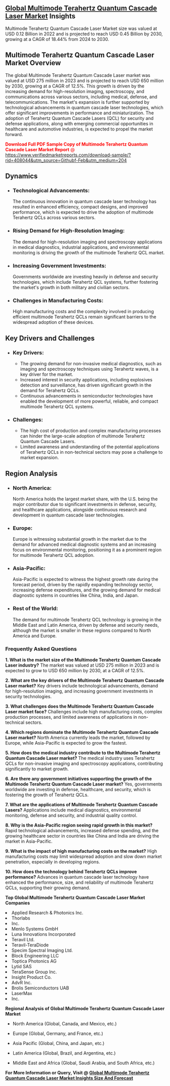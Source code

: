 <h2><a href="https://www.verifiedmarketreports.com/download-sample/?rid=408044&amp;utm_source=Githubf&amp;utm_medium=204" target="_blank">Global Multimode Terahertz Quantum Cascade Laser Market</a> Insights</h2><p>Multimode Terahertz Quantum Cascade Laser Market size was valued at USD 0.12 Billion in 2022 and is projected to reach USD 0.45 Billion by 2030, growing at a CAGR of 18.44% from 2024 to 2030.</p><p> <h2>Multimode Terahertz Quantum Cascade Laser Market Overview</h2> <p>The global Multimode Terahertz Quantum Cascade Laser market was valued at USD 275 million in 2023 and is projected to reach USD 650 million by 2030, growing at a CAGR of 12.5%. This growth is driven by the increasing demand for high-resolution imaging, spectroscopy, and communications across various sectors, including medical, defense, and telecommunications. The market's expansion is further supported by technological advancements in quantum cascade laser technologies, which offer significant improvements in performance and miniaturization. The adoption of Terahertz Quantum Cascade Lasers (QCL) for security and defense applications, along with emerging commercial opportunities in healthcare and automotive industries, is expected to propel the market forward. <p><span class=""><span style="color: #ff0000;"><strong>Download Full PDF Sample Copy of Multimode Terahertz Quantum Cascade Laser Market Report</strong> @ </span><a href="https://www.verifiedmarketreports.com/download-sample/?rid=408044&amp;utm_source=Githubf-Feb&amp;utm_medium=204" target="_blank">https://www.verifiedmarketreports.com/download-sample/?rid=408044&amp;utm_source=Githubf-Feb&amp;utm_medium=204</a></span></p></p> <h2>Dynamics</h2> <ul> <li><h3>Technological Advancements:</h3> The continuous innovation in quantum cascade laser technology has resulted in enhanced efficiency, compact designs, and improved performance, which is expected to drive the adoption of multimode Terahertz QCLs across various sectors.</li> <li><h3>Rising Demand for High-Resolution Imaging:</h3> The demand for high-resolution imaging and spectroscopy applications in medical diagnostics, industrial applications, and environmental monitoring is driving the growth of the multimode Terahertz QCL market.</li> <li><h3>Increasing Government Investments:</h3> Governments worldwide are investing heavily in defense and security technologies, which include Terahertz QCL systems, further fostering the market's growth in both military and civilian sectors.</li> <li><h3>Challenges in Manufacturing Costs:</h3> High manufacturing costs and the complexity involved in producing efficient multimode Terahertz QCLs remain significant barriers to the widespread adoption of these devices.</li> </ul> <h2>Key Drivers and Challenges</h2> <ul> <li><h3>Key Drivers:</h3> <ul> <li>The growing demand for non-invasive medical diagnostics, such as imaging and spectroscopy techniques using Terahertz waves, is a key driver for the market.</li> <li>Increased interest in security applications, including explosives detection and surveillance, has driven significant growth in the demand for Terahertz QCLs.</li> <li>Continuous advancements in semiconductor technologies have enabled the development of more powerful, reliable, and compact multimode Terahertz QCL systems.</li> </ul> </li> <li><h3>Challenges:</h3> <ul> <li>The high cost of production and complex manufacturing processes can hinder the large-scale adoption of multimode Terahertz Quantum Cascade Lasers.</li> <li>Limited awareness and understanding of the potential applications of Terahertz QCLs in non-technical sectors may pose a challenge to market expansion.</li> </ul> </li> </ul> <h2>Region Analysis</h2> <ul> <li><h3>North America:</h3> North America holds the largest market share, with the U.S. being the major contributor due to significant investments in defense, security, and healthcare applications, alongside continuous research and development in quantum cascade laser technologies.</li> <li><h3>Europe:</h3> Europe is witnessing substantial growth in the market due to the demand for advanced medical diagnostic systems and an increasing focus on environmental monitoring, positioning it as a prominent region for multimode Terahertz QCL adoption.</li> <li><h3>Asia-Pacific:</h3> Asia-Pacific is expected to witness the highest growth rate during the forecast period, driven by the rapidly expanding technology sector, increasing defense expenditures, and the growing demand for medical diagnostic systems in countries like China, India, and Japan.</li> <li><h3>Rest of the World:</h3> The demand for multimode Terahertz QCL technology is growing in the Middle East and Latin America, driven by defense and security needs, although the market is smaller in these regions compared to North America and Europe.</li> </ul> <h3>Frequently Asked Questions</h3> <p><strong>1. What is the market size of the Multimode Terahertz Quantum Cascade Laser industry?</strong> The market was valued at USD 275 million in 2023 and is expected to grow to USD 650 million by 2030, at a CAGR of 12.5%.</p> <p><strong>2. What are the key drivers of the Multimode Terahertz Quantum Cascade Laser market?</strong> Key drivers include technological advancements, demand for high-resolution imaging, and increasing government investments in security technologies.</p> <p><strong>3. What challenges does the Multimode Terahertz Quantum Cascade Laser market face?</strong> Challenges include high manufacturing costs, complex production processes, and limited awareness of applications in non-technical sectors.</p> <p><strong>4. Which regions dominate the Multimode Terahertz Quantum Cascade Laser market?</strong> North America currently leads the market, followed by Europe, while Asia-Pacific is expected to grow the fastest.</p> <p><strong>5. How does the medical industry contribute to the Multimode Terahertz Quantum Cascade Laser market?</strong> The medical industry uses Terahertz QCLs for non-invasive imaging and spectroscopy applications, contributing significantly to market growth.</p> <p><strong>6. Are there any government initiatives supporting the growth of the Multimode Terahertz Quantum Cascade Laser market?</strong> Yes, governments worldwide are investing in defense, healthcare, and security, which is fostering the growth of Terahertz QCLs.</p> <p><strong>7. What are the applications of Multimode Terahertz Quantum Cascade Lasers?</strong> Applications include medical diagnostics, environmental monitoring, defense and security, and industrial quality control.</p> <p><strong>8. Why is the Asia-Pacific region seeing rapid growth in this market?</strong> Rapid technological advancements, increased defense spending, and the growing healthcare sector in countries like China and India are driving the market in Asia-Pacific.</p> <p><strong>9. What is the impact of high manufacturing costs on the market?</strong> High manufacturing costs may limit widespread adoption and slow down market penetration, especially in developing regions.</p> <p><strong>10. How does the technology behind Terahertz QCLs improve performance?</strong> Advances in quantum cascade laser technology have enhanced the performance, size, and reliability of multimode Terahertz QCLs, supporting their growing demand.</p> </p><p><strong>Top Global Multimode Terahertz Quantum Cascade Laser Market Companies</strong></p><div data-test-id=""><p><li>Applied Research & Photonics Inc.</li><li> Thorlabs</li><li> Inc.</li><li> Menlo Systems GmbH</li><li> Luna Innovations Incorporated</li><li> Teravil Ltd.</li><li> Teravil-TeraDiode</li><li> Specim Spectral Imaging Ltd.</li><li> Block Engineering LLC</li><li> Toptica Photonics AG</li><li> Lytid SAS</li><li> TeraSense Group Inc.</li><li> Insight Product Co.</li><li> AdvR Inc.</li><li> Brolis Semiconductors UAB</li><li> LaserMax</li><li> Inc.</li></p><div><strong>Regional Analysis of&nbsp;Global Multimode Terahertz Quantum Cascade Laser Market</strong></div><ul><li dir="ltr"><p dir="ltr">North America&nbsp;(Global, Canada, and Mexico, etc.)</p></li><li dir="ltr"><p dir="ltr">Europe (Global, Germany, and France, etc.)</p></li><li dir="ltr"><p dir="ltr">Asia Pacific&nbsp;(Global, China, and Japan, etc.)</p></li><li dir="ltr"><p dir="ltr">Latin America&nbsp;(Global, Brazil, and Argentina, etc.)</p></li><li dir="ltr">Middle East and Africa&nbsp;(Global, Saudi Arabia, and South Africa, etc.)</li></ul><p><strong>For More Information or Query, Visit @&nbsp;</strong><strong><a href="https://www.verifiedmarketreports.com/product/multimode-terahertz-quantum-cascade-laser-market/?utm_source=Githubf&amp;utm_medium=204" target="_blank">Global Multimode Terahertz Quantum Cascade Laser Market Insights Size And Forecast</a></strong></p></div>
